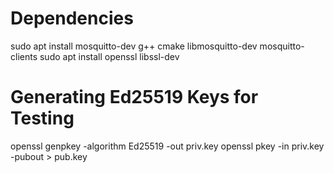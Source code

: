 
# Dependencies
sudo apt install mosquitto-dev g++ cmake libmosquitto-dev mosquitto-clients
sudo apt install openssl libssl-dev

# Generating Ed25519 Keys for Testing
openssl genpkey -algorithm Ed25519 -out priv.key
openssl pkey -in priv.key -pubout > pub.key
